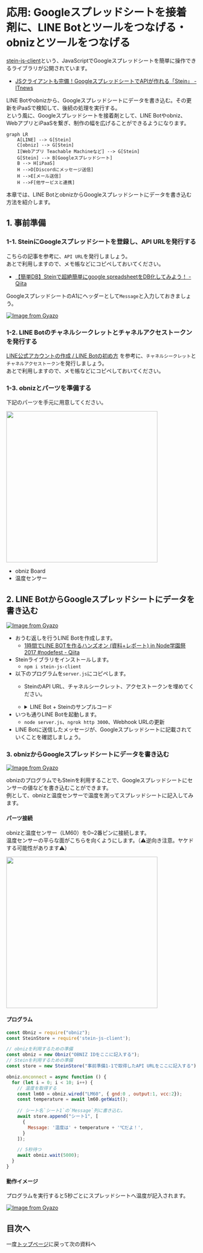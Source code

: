# 応用: Googleスプレッドシートを接着剤に、LINE Botとツールをつなげる・obnizとツールをつなげる

[stein-js-client](https://github.com/SteinHQ/JS-Client)という、JavaScriptでGoogleスプレッドシートを簡単に操作できるライブラリが公開されています。
  - [JSクライアントも完備！GoogleスプレッドシートでAPIが作れる「Stein」 - ITnews](https://itnews.org/news_contents/product-stein)

LINE Botやobnizから、Googleスプレッドシートにデータを書き込む。その更新をiPaaSで検知して、後続の処理を実行する。  
という風に、Googleスプレッドシートを接着剤として、LINE Botやobniz、WebアプリとiPaaSを繋ぎ、制作の幅を広げることができるようになります。

```mermaid
graph LR
    A[LINE] --> G[Stein]
    C[obniz] --> G[Stein]
    I[Webアプリ Teachable Machineなど] --> G[Stein]
    G[Stein] --> B[Googleスプレッドシート]
    B --> H[iPaaS] 
    H -->D[Discordにメッセージ送信]
    H -->E[メール送信]
    H -->F[他サービスと連携]
```

本章では、LINE BotとobnizからGoogleスプレッドシートにデータを書き込む方法を紹介します。

## 1. 事前準備

### 1-1. SteinにGoogleスプレッドシートを登録し、API URLを発行する

こちらの記事を参考に、`API URL`を発行しましょう。<br>
あとで利用しますので、メモ帳などにコピペしておいてください。

- [【簡単DB】Steinで超絶簡単にgoogle spreadsheetをDB化してみよう！ - Qiita](https://qiita.com/masuraoProg/items/efaa6397d2d5409c968b)

GoogleスプレッドシートのA1にヘッダーとして`Message`と入力しておきましょう。

[![Image from Gyazo](https://i.gyazo.com/235397a3153d9e905dee003e47329978.png)](https://i.gyazo.com/235397a3153d9e905dee003e47329978.png)

### 1-2. LINE Botのチャネルシークレットとチャネルアクセストークンを発行する

[LINE公式アカウントの作成 / LINE Botの初め方](https://zenn.dev/protoout/articles/16-line-bot-setup) を参考に、`チャネルシークレット`と`チャネルアクセストークン`を発行しましょう。<br>
あとで利用しますので、メモ帳などにコピペしておいてください。

### 1-3. obnizとパーツを準備する

下記のパーツを手元に用意してください。

<img src="https://i.gyazo.com/935c65aa09148a2986b958bcc72f3d3d.jpg" width="400" />

- obniz Board
- 温度センサー

## 2. LINE BotからGoogleスプレッドシートにデータを書き込む

[![Image from Gyazo](https://i.gyazo.com/78d5a4d4afebcec14461b38e95b9522f.gif)](https://i.gyazo.com/78d5a4d4afebcec14461b38e95b9522f.gif)

- おうむ返しを行うLINE Botを作成します。
  - [1時間でLINE BOTを作るハンズオン (資料+レポート) in Node学園祭2017 #nodefest - Qiita](https://qiita.com/n0bisuke/items/ceaa09ef8898bee8369d)
- Steinライブラリをインストールします。
  - `npm i stein-js-client`
- 以下のプログラムを`server.js`にコピペします。
  - SteinのAPI URL、チャネルシークレット、アクセストークンを埋めてください。
  - <details>

    <summary>LINE Bot + Steinのサンプルコード</summary>

    ```js
    'use strict';

    const express = require('express');
    const line = require('@line/bot-sdk');

    // Steinを利用するための準備
    const SteinStore = require('stein-js-client');
    const store = new SteinStore('SteinのAPI URLを記載する');

    const PORT = process.env.PORT || 3000;

    // Messaging APIを利用するための鍵を設定します。
    const config = {
      channelSecret: 'チャネルシークレット',
      channelAccessToken: 'チャネルアクセストークン'
    };

    const client = new line.Client(config);

    async function handleEvent(event) {
      if (event.type !== 'message' || event.message.type !== 'text') {
        return Promise.resolve(null);
      }

      // シート名`シート1`の`Message`列に、LINE Botに送信したメッセージを書き込む。
      await store.append("シート1", [
        {
          Message: event.message.text,
        }
      ]);

      // ユーザーにリプライメッセージを送ります。
      return client.replyMessage(event.replyToken, {
        type: 'text', // テキストメッセージ
        text: event.message.text // ← ここに入れた言葉が実際に返信されます
        // event.message.text には、受信したメッセージが入っているので、それをそのまま返信しています
        // ここを 'テスト' のように書き換えると、何を受信しても「テスト」と返すようになります
      });
    }

    // ここ以降は理解しなくてOKです
    const app = express();
    app.get('/', (req, res) => res.send('Hello LINE BOT! (HTTP GET)'));
    app.post('/webhook', line.middleware(config), (req, res) => {

      if (req.body.events.length === 0) {
        res.send('Hello LINE BOT! (HTTP POST)');
        console.log('検証イベントを受信しました！');
        return;
      } else {
        console.log('受信しました:', req.body.events);
      }

      Promise.all(req.body.events.map(handleEvent)).then((result) => res.json(result));
    });

    app.listen(PORT);
    console.log(`ポート${PORT}番でExpressサーバーを実行中です…`);
    ```
    </details>
- いつも通りLINE Botを起動します。
  - `node server.js`、`ngrok http 3000`、Webhook URLの更新
- LINE Botに送信したメッセージが、Googleスプレッドシートに記載されていくことを確認しましょう。

### 3. obnizからGoogleスプレッドシートにデータを書き込む

[![Image from Gyazo](https://i.gyazo.com/2bd2fc17ad96d75117095b47fc730c18.gif)](https://gyazo.com/2bd2fc17ad96d75117095b47fc730c18)

obnizのプログラムでもSteinを利用することで、Googleスプレッドシートにセンサーの値などを書き込むことができます。  
例として、obnizと温度センサーで温度を測ってスプレッドシートに記入してみます。

#### パーツ接続

obnizと温度センサー（LM60）を0~2番ピンに接続します。<br>
温度センサーの平らな面がこちらを向くようにします。（:warning:逆向き注意。ヤケドする可能性があります:warning:）

<img src="https://i.gyazo.com/9f5aa8ed5d9a87547ca559a8be7c4f00.jpg" width="400" />

#### プログラム

```javascript
const Obniz = require("obniz");
const SteinStore = require('stein-js-client');

// obnizを利用するための準備
const obniz = new Obniz("OBNIZ IDをここに記入する");
// Steinを利用するための準備
const store = new SteinStore("事前準備1-1で取得したAPI URLをここに記入する");

obniz.onconnect = async function () {
  for (let i = 0; i < 10; i++) {
    // 温度を取得する
    const lm60 = obniz.wired("LM60", { gnd:0 , output:1, vcc:2});
    const temperature = await lm60.getWait();
    
    // シート名`シート1`の`Message`列に書き込む。
    await store.append("シート1", [
      {
        Message: '温度は' + temperature + '℃だよ！',
      }
    ]);

    // 5秒待つ
    await obniz.wait(5000);
  }
}
```

#### 動作イメージ

プログラムを実行すると5秒ごとにスプレッドシートへ温度が記入されます。

[![Image from Gyazo](https://i.gyazo.com/2bd2fc17ad96d75117095b47fc730c18.gif)](https://gyazo.com/2bd2fc17ad96d75117095b47fc730c18)

## 目次へ

一度[トップページ](./)に戻って次の資料へ
